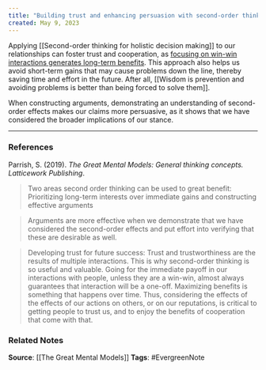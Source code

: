 ```yaml
---
title: "Building trust and enhancing persuasion with second-order thinking"
created: May 9, 2023
---
```


Applying [[Second-order thinking for holistic decision making]] to our relationships can foster trust and cooperation, as [focusing on win-win interactions generates long-term benefits](https://twitter.com/dickiebush/status/1655226056394039301). This approach also helps us avoid short-term gains that may cause problems down the line, thereby saving time and effort in the future. After all, [[Wisdom is prevention and avoiding problems is better than being forced to solve them]]. 

When constructing arguments, demonstrating an understanding of second-order effects makes our claims more persuasive, as it shows that we have considered the broader implications of our stance.

---
### References

Parrish, S. (2019). _The Great Mental Models: General thinking concepts. Latticework Publishing_.

> Two areas second order thinking can be used to great benefit: Prioritizing long-term interests over immediate gains and constructing effective arguments

> Arguments are more effective when we demonstrate that we have considered the second-order effects and put effort into verifying that these are desirable as well. 

> Developing trust for future success: Trust and trustworthiness are the results of multiple interactions. This is why second-order thinking is so useful and valuable. Going for the immediate payoff in our interactions with people, unless they are a win-win, almost always guarantees that interaction will be a one-off. Maximizing benefits is something that happens over time. Thus, considering the effects of the effects of our actions on others, or on our reputations, is critical to getting people to trust us, and to enjoy the benefits of cooperation that come with that.

### Related Notes
**Source**: [[The Great Mental Models]]
**Tags**: #EvergreenNote